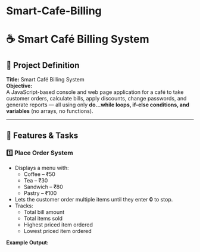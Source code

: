 # Smart-Cafe-Billing
# ☕ Smart Café Billing System

## 📌 Project Definition  
**Title:** Smart Café Billing System  
**Objective:**  
A JavaScript-based console and web page application for a café to take customer orders, calculate bills, apply discounts, change passwords, and generate reports — all using only **do…while loops, if-else conditions, and variables** (no arrays, no functions).

---

## 🧩 Features & Tasks  

### 1️⃣ Place Order System  
- Displays a menu with:
  - Coffee – ₹50
  - Tea – ₹30
  - Sandwich – ₹80
  - Pastry – ₹100
- Lets the customer order multiple items until they enter **0** to stop.
- Tracks:
  - Total bill amount
  - Total items sold
  - Highest priced item ordered
  - Lowest priced item ordered

**Example Output:**




